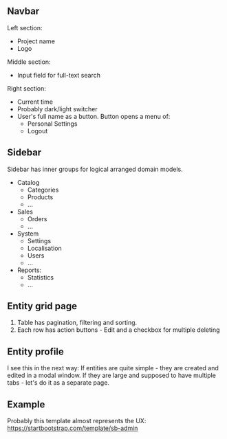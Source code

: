 ## Navbar

Left section:
- Project name
- Logo

Middle section:
- Input field for full-text search

Right section:
- Current time
- Probably dark/light switcher
- User's full name as a button. Button opens a menu of:
  - Personal Settings
  - Logout
		
## Sidebar

Sidebar has inner groups for logical arranged domain models.
- Catalog
	- Categories
	- Products
	- ...
- Sales
	- Orders
	- ...
- System
	- Settings
	- Localisation
	- Users
	- ...
- Reports:
	- Statistics
	- ...
	
## Entity grid page
1. Table has pagination, filtering and sorting.
2. Each row has action buttons - Edit and a checkbox for multiple deleting

## Entity profile
I see this in the next way: If entities are quite simple - they are created and edited in a modal window. If they are large and supposed to have multiple tabs - let's do it as a separate page.

## Example
Probably this template almost represents the UX: https://startbootstrap.com/template/sb-admin
